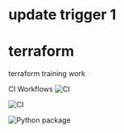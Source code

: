 # update trigger 1
# terraform
terraform training work

CI Workflows
![CI](https://github.com/kirtquist/terraform/workflows/CI/badge.svg)

![CI](https://github.com/kirtquist/terraform/workflows/CI/badge.svg?event=status)

![Python package](https://github.com/kirtquist/terraform/workflows/Python%20package/badge.svg?event=check_run)
